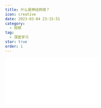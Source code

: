 ```yaml
---
title: 什么是神经网络？
icon: creative
date: 2023-03-04 23:15:51
category:
  - 视频
tag:
  - 深度学习
star: true
order: 1
---
```



<div class="video-container">
  <iframe src="//player.bilibili.com/player.html?aid=483115527&bvid=BV1bT411e7QF&cid=1039437192&page=1" scrolling="no" border="0" frameborder="no" framespacing="0" allowfullscreen="true"> </iframe>
</div>
